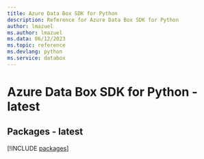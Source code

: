 ```yaml
---
title: Azure Data Box SDK for Python
description: Reference for Azure Data Box SDK for Python
author: lmazuel
ms.author: lmazuel
ms.data: 06/12/2023
ms.topic: reference
ms.devlang: python
ms.service: databox
---
```

# Azure Data Box SDK for Python - latest
## Packages - latest
[!INCLUDE [packages](data-box-index.md)]